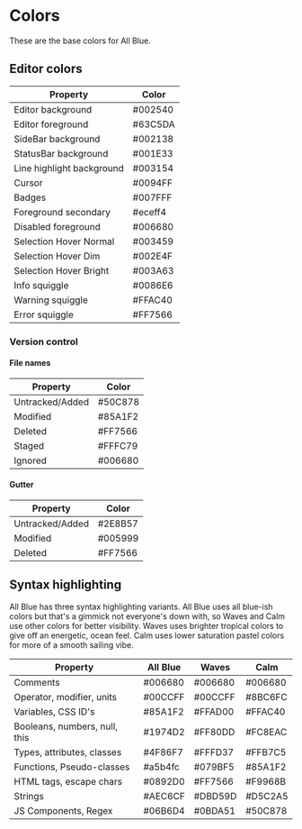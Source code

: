 # Colors

These are the base colors for All Blue.

## Editor colors

| Property                         | Color   |
| -------------------------------- | ------- |
| Editor background                | #002540 |
| Editor foreground                | #63C5DA |
| SideBar background               | #002138 |
| StatusBar background             | #001E33 |
| Line highlight background        | #003154 |
| Cursor                           | #0094FF |
| Badges                           | #007FFF |
| Foreground secondary             | #eceff4 |
| Disabled foreground              | #006680 |
| Selection Hover Normal           | #003459 |
| Selection Hover Dim              | #002E4F |
| Selection Hover Bright           | #003A63 |
| Info squiggle                    | #0086E6 |
| Warning squiggle                 | #FFAC40 |
| Error squiggle                   | #FF7566 |

### Version control

#### File names

| Property        | Color   |
| --------------- | ------- |
| Untracked/Added | #50C878 |
| Modified        | #85A1F2 |
| Deleted         | #FF7566 |
| Staged          | #FFFC79 |
| Ignored         | #006680 |

#### Gutter

| Property        | Color   |
| --------------- | ------- |
| Untracked/Added | #2E8B57 |
| Modified        | #005999 |
| Deleted         | #FF7566 |

## Syntax highlighting

All Blue has three syntax highlighting variants.
All Blue uses all blue-ish colors but that's
a gimmick not everyone's down with, so Waves and Calm use
other colors for better visibility. Waves uses brighter tropical colors
to give off an energetic, ocean feel. Calm uses lower saturation
pastel colors for more of a smooth sailing vibe.

| Property                      | All Blue | Waves   | Calm    |
| ----------------------------- | -------- | ------- | ------- |
| Comments                      | #006680  | #006680 | #006680 |
| Operator, modifier, units     | #00CCFF  | #00CCFF | #8BC6FC |
| Variables, CSS ID's           | #85A1F2  | #FFAD00 | #FFAC40 |
| Booleans, numbers, null, this | #1974D2  | #FF80DD | #FC8EAC |
| Types, attributes, classes    | #4F86F7  | #FFFD37 | #FFB7C5 |
| Functions, Pseudo-classes     | #a5b4fc  | #079BF5 | #85A1F2 |
| HTML tags, escape chars       | #0892D0  | #FF7566 | #F9968B |
| Strings                       | #AEC6CF  | #DBD59D | #D5C2A5 |
| JS Components, Regex          | #06B6D4  | #0BDA51 | #50C878 |
